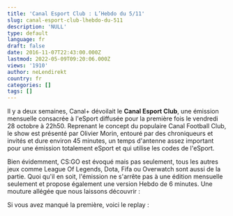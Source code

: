 ```yaml
---
title: 'Canal Esport Club : L’Hebdo du 5/11'
slug: canal-esport-club-lhebdo-du-511
description: 'NULL'
type: default
language: fr
draft: false
date: 2016-11-07T22:43:00.000Z
lastmod: 2022-05-09T09:20:06.000Z
views: '1910'
author: neLendirekt
country: fr
categories: []
tags: []
---
```

Il y a deux semaines, Canal+ dévoilait le **Canal Esport Club**, une émission mensuelle consacrée à l'eSport diffusée pour la première fois le vendredi 28 octobre à 22h50\. Reprenant le concept du populaire Canal Football Club, le show est présenté par Olivier Morin, entouré par des chroniqueurs et invités et dure environ 45 minutes, un temps d'antenne assez important pour une émission totalement eSport et qui utilise les codes de l'eSport.

Bien évidemment, CS:GO est évoqué mais pas seulement, tous les autres jeux comme League Of Legends, Dota, Fifa ou Overwatch sont aussi de la partie. Quoi qu'il en soit, l'émission ne s'arrête pas à une édition mensuelle seulement et propose également une version Hebdo de 6 minutes. Une mouture allégée que nous laissons découvrir :

Si vous avez manqué la première, voici le replay :

